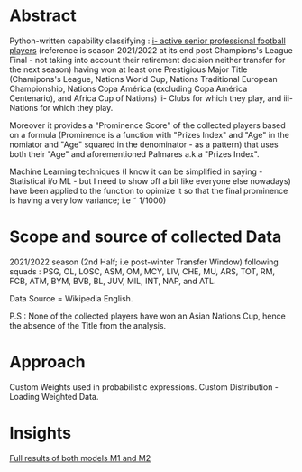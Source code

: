 # Abstract

Python-written capability classifying : 
<u>i- active senior professional football players</u> (reference is season 2021/2022 at its end post Champions's League Final - not taking into account their retirement decision neither transfer for the next season)  having won at least one Prestigious Major Title (Chamipons's League, Nations World Cup, Nations Traditional European Championship, Nations Copa América (excluding Copa América Centenario), and Africa Cup of Nations)
ii- Clubs for which they play, and
iii- Nations for which they play.

Moreover it provides a "Prominence Score" of the collected players based on a formula (Prominence is a function with "Prizes Index" and "Age" in the nomiator and "Age" squared in the denominator - as a pattern)  that uses both their "Age" and aforementioned Palmares a.k.a "Prizes Index". 

Machine Learning techniques (I know it can be simplified in saying - Statistical i/o ML - but I need to show off a bit like everyone else nowadays) have been applied to the function to opimize it so that the final prominence is having a very low variance; i.e ˜ 1/1000)
 
# Scope and source of collected Data 

2021/2022 season (2nd Half; i.e post-winter Transfer Window) following squads : PSG, OL, LOSC, ASM, OM, MCY, LIV, CHE, MU, ARS, TOT, RM, FCB, ATM, BYM, BVB, BL, JUV, MIL, INT, NAP, and ATL.         

Data Source = Wikipedia English.


P.S : None of the collected players have won an Asian Nations Cup, hence the absence of the Title from the analysis.


# Approach



Custom Weights used in probabilistic expressions.
Custom Distribution - Loading Weighted Data.

# Insights

[Full results of both models M1 and M2](https://www.dropbox.com/sh/e0disjr3p93ypk3/AABh5YPoOQoxr0RAqF20eSrsa/Cloack-Room%20Prizes%20Index?dl=0&subfolder_nav_tracking=1)


